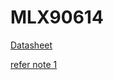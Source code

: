 # MLX90614

[Datasheet](https://www.sparkfun.com/datasheets/Sensors/Temperature/MLX90614_rev001.pdf)

[refer note 1](https://i2cchip.com/pdfs/MLX90614_IR_Non_Contact_Thermometer.pdf)